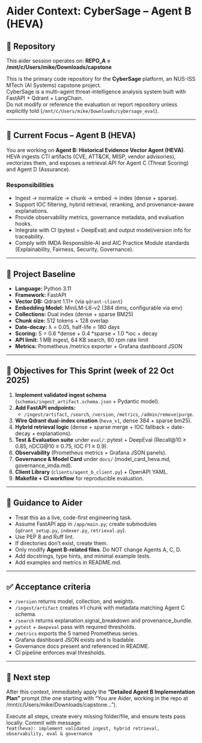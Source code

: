 # Aider Context: CyberSage – Agent B (HEVA)

## 🧩 Repository
This aider session operates on:
**REPO_A = /mnt/c/Users/mike/Downloads/capstone**

This is the primary code repository for the **CyberSage** platform, an NUS-ISS MTech (AI Systems) capstone project.  
CyberSage is a multi-agent threat-intelligence analysis system built with FastAPI + Qdrant + LangChain.  
Do not modify or reference the evaluation or report repository unless explicitly told (`/mnt/c/Users/mike/Downloads/cybersage_eval`).

---

## 🧠 Current Focus – Agent B (HEVA)
You are working on **Agent B: Historical Evidence Vector Agent (HEVA)**.  
HEVA ingests CTI artifacts (CVE, ATT&CK, MISP, vendor advisories), vectorizes them, and exposes a retrieval API for Agent C (Threat Scoring) and Agent D (Assurance).

### Responsibilities
- Ingest → normalize → chunk → embed → index (dense + sparse).  
- Support IOC filtering, hybrid retrieval, reranking, and provenance-aware explanations.  
- Provide observability metrics, governance metadata, and evaluation hooks.  
- Integrate with CI (pytest + DeepEval) and output model/version info for traceability.  
- Comply with IMDA Responsible-AI and AIC Practice Module standards (Explainability, Fairness, Security, Governance).

---

## 🧱 Project Baseline
- **Language:** Python 3.11  
- **Framework:** FastAPI  
- **Vector DB:** Qdrant 1.11+ (via `qdrant-client`)  
- **Embedding Model:** MiniLM-L6-v2 (384 dims, configurable via env)  
- **Collections:** Dual index (dense + sparse BM25)  
- **Chunk size:** 512 tokens + 128 overlap  
- **Date-decay:** λ = 0.05, half-life = 180 days  
- **Scoring:** S = 0.6 *dense + 0.4 *sparse + 1.0 *ioc + decay  
- **API limit:** 1 MB ingest, 64 KB search, 60 rpm rate limit  
- **Metrics:** Prometheus /metrics exporter + Grafana dashboard JSON  

---

## 🚀 Objectives for This Sprint (week of 22 Oct 2025)
1. **Implement validated ingest schema** (`schemas/ingest_artifact.schema.json` + Pydantic model).  
2. **Add FastAPI endpoints:**
   - `/ingest/artifact`, `/search`, `/version`, `/metrics`, `/admin/remove|purge`.  
3. **Wire Qdrant dual-index creation** (`heva_v1`, dense 384 + sparse bm25).  
4. **Hybrid retrieval logic** (dense + sparse merge + IOC fallback + date-decay + explanations).  
5. **Test & Evaluation suite** under `eval/`: pytest + DeepEval (Recall@10 ≥ 0.85, nDCG@10 ≥ 0.75, IOC F1 ≥ 0.9).  
6. **Observability** (Prometheus metrics + Grafana JSON panels).  
7. **Governance & Model Card** under `docs/` (model_card_heva.md, governance_imda.md).  
8. **Client Library** (`clients/agent_b_client.py`) + OpenAPI YAML.  
9. **Makefile + CI workflow** for reproducible evaluation.

---

## 🧩 Guidance to Aider
- Treat this as a live, code-first engineering task.
- Assume FastAPI app in `/app/main.py`; create submodules (`qdrant_setup.py`, `indexer.py`, `retrieval.py`).  
- Use PEP 8 and Ruff lint.  
- If directories don’t exist, create them.  
- Only modify **Agent B-related files**. Do NOT change Agents A, C, D.  
- Add docstrings, type hints, and minimal example tests.
- Add examples and metrics in README.md.

---

## ✅ Acceptance criteria
- `/version` returns model, collection, and weights.  
- `/ingest/artifact` creates ≥1 chunk with metadata matching Agent C schema.  
- `/search` returns explanation.signal_breakdown and provenance_bundle.  
- `pytest` + `deepeval` pass with required thresholds.  
- `/metrics` exports the 5 named Prometheus series.  
- Grafana dashboard JSON exists and is loadable.  
- Governance docs present and referenced in README.  
- CI pipeline enforces eval thresholds.

---

## 🏁 Next step
After this context, immediately apply the **“Detailed Agent B Implementation Plan”** prompt (the one starting with “You are Aider, working in the repo at /mnt/c/Users/mike/Downloads/capstone…”).

Execute all steps, create every missing folder/file, and ensure tests pass locally.
Commit with message:  
`feat(heva): implement validated ingest, hybrid retrieval, observability, eval & governance`
